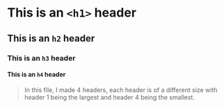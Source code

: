 # This is an `<h1>` header
## This is an `h2` header
### This is an `h3` header
#### This is an `h4` header





>In this file, I made 4 headers, each header is of a different size with header 1 being the largest and header 4 being the smallest.

